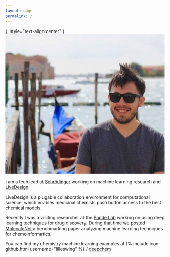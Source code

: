 ```yaml
---
layout: page
permalink: /
---
```


{: style="text-align:center" }
![Venice Karl](/assets/index/venice_karl.jpg)

I am a tech lead at
[Schrödinger](https://www.schrodinger.com)
working on machine learning research and [LiveDesign](http://www.schrodinger.com/livedesign).

LiveDesign is a plugable collaboration environment for computational science, which enables medicinal chemists push button access to the best chemical models.

Recently I was a visiting researcher at the [Pande Lab](https://pande.stanford.edu/) working on using deep learning techniques for drug discovery.  During that time we posted [MoleculeNet](http://mlmolecule.net) a benchmarking paper analyzing machine learning techniques for chemoinformatics.

You can find my chemistry machine learning examples at
{% include icon-github.html username="lilleswing" %} /
[deepchem](https://github.com/lilleswing/deepchem)
